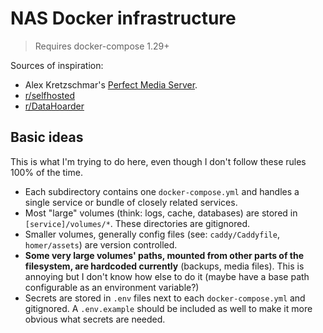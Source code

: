 # NAS Docker infrastructure

> Requires docker-compose 1.29+

Sources of inspiration:

- Alex Kretzschmar's [Perfect Media Server](https://perfectmediaserver.com/).
- [r/selfhosted](https://old.reddit.com/r/selfhosted)
- [r/DataHoarder](https://old.reddit.com/r/DataHoarder)

## Basic ideas

This is what I'm trying to do here, even though I don't follow these rules 100% of the time.

- Each subdirectory contains one `docker-compose.yml` and handles a single service or bundle of closely related services.
- Most "large" volumes (think: logs, cache, databases) are stored in `[service]/volumes/*`. These directories are gitignored.
- Smaller volumes, generally config files (see: `caddy/Caddyfile`, `homer/assets`) are version controlled.
- **Some very large volumes' paths, mounted from other parts of the filesystem, are hardcoded currently** (backups, media files). This is annoying but I don't know how else to do it (maybe have a base path configurable as an environment variable?)
- Secrets are stored in `.env` files next to each `docker-compose.yml` and gitignored. A `.env.example` should be included as well to make it more obvious what secrets are needed.
